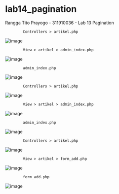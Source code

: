 # lab14_pagination

Rangga Tito Prayogo - 311910036 - Lab 13 Pagination

            Controllers > artikel.php
![image](https://user-images.githubusercontent.com/46300525/124377978-27485d80-dcd9-11eb-849f-fc4e292452ad.png)

            View > artikel > admin_index.php
![image](https://user-images.githubusercontent.com/46300525/124378082-be151a00-dcd9-11eb-9b93-d65a9cbd3b35.png)

            admin_index.php
![image](https://user-images.githubusercontent.com/46300525/124378127-f9afe400-dcd9-11eb-88a1-28964d1c3b61.png)

            Controllers > artikel.php
![image](https://user-images.githubusercontent.com/46300525/124378153-295eec00-dcda-11eb-84d5-e03f4eaed1e2.png)

            View > artikel > admin_index.php
![image](https://user-images.githubusercontent.com/46300525/124378179-4bf10500-dcda-11eb-9875-419aa1ea24a4.png)

            admin_index.php
![image](https://user-images.githubusercontent.com/46300525/124378211-7478ff00-dcda-11eb-99bf-db79eab7d50a.png)

            Controllers > artikel.php
![image](https://user-images.githubusercontent.com/46300525/124378360-1b5d9b00-dcdb-11eb-843f-d53c6fbabe0a.png)

            View > artikel > form_add.php
![image](https://user-images.githubusercontent.com/46300525/124378430-78595100-dcdb-11eb-8d9f-b809a6e74612.png)

            form_add.php
![image](https://user-images.githubusercontent.com/46300525/124378509-da19bb00-dcdb-11eb-8564-1145d18ad016.png)







